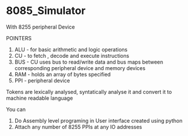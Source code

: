 # 8085_Simulator
With 8255 peripheral Device

POINTERS 

1. ALU - for basic arithmetic and logic operations
2. CU - to fetch , decode and execute instructions
3. BUS - CU uses bus to read/write data and bus maps between corresponding peripheral device and memory devices
4. RAM - holds an array of bytes specified
5. PPI - peripheral device

Tokens are lexically analysed,  syntatically analyse it and convert it to machine readable language

You can 
1. Do Assembly level programing in User interface created using python
2. Attach any number of 8255 PPIs at any IO addresses




